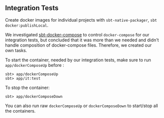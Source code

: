## Integration Tests

Create docker images for individual projects with `sbt-native-packager`, `sbt docker:publishLocal`.

We investigated [sbt-docker-compose](https://github.com/Tapad/sbt-docker-compose) to control `docker-compose` for our integration tests, but concluded that it was more than we needed and didn't handle composition of docker-compose files. Therefore, we created our own tasks.

To start the container, needed by our integration tests, make sure to run `app/dockerComposeUp` before :

```
sbt> app/dockerComposeUp
sbt> app/it:test
```

To stop the container:

```
sbt> app/dockerComposeDown
```

You can also run raw `dockerComposeUp` or `dockerComposeDown` to start/stop all the containers.
